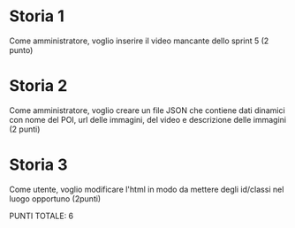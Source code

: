 # Storia 1
Come amministratore, voglio inserire il video mancante dello sprint 5 (2 punto)

# Storia 2
Come amministratore, voglio creare un file JSON che contiene dati dinamici con nome del POI, url delle immagini, del video e descrizione delle immagini  (2 punti)

# Storia 3
Come utente, voglio modificare l'html in modo da mettere degli id/classi nel luogo opportuno (2punti)

PUNTI TOTALE: 6
